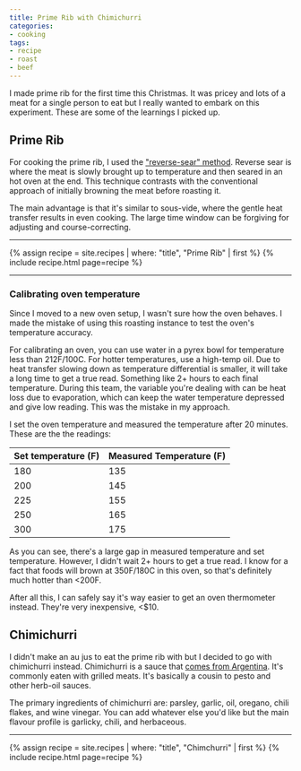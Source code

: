 ```yaml
---
title: Prime Rib with Chimichurri
categories:
- cooking
tags:
- recipe
- roast
- beef
---
```


I made prime rib for the first time this Christmas.
It was pricey and lots of a meat for a single person to eat but I really wanted to embark on this experiment.
These are some of the learnings I picked up.

## Prime Rib

For cooking the prime rib, I used the ["reverse-sear" method][1].
Reverse sear is where the meat is slowly brought up to temperature and then seared in an hot oven at the end.
This technique contrasts with the conventional approach of initially browning the meat before roasting it.

[1]: https://www.seriouseats.com/recipes/2009/12/perfect-prime-rib-beef-recipe.html

The main advantage is that it's similar to sous-vide, where the gentle heat transfer results in even cooking.
The large time window can be forgiving for adjusting and course-correcting.

---

{% assign recipe = site.recipes | where: "title",  "Prime Rib" | first %}
{% include recipe.html page=recipe %}

---

### Calibrating oven temperature

Since I moved to a new oven setup, I wasn't sure how the oven behaves.
I made the mistake of using this roasting instance to test the oven's temperature accuracy.

For calibrating an oven, you can use water in a pyrex bowl for temperature less than 212F/100C.
For hotter temperatures, use a high-temp oil.
Due to heat transfer slowing down as temperature differential is smaller, it will take a long time to get a true read.
Something like 2+ hours to each final temperature.
During this team, the variable you're dealing with can be heat loss due to evaporation, which can keep the water
temperature depressed and give low reading.
This was the mistake in my approach.

I set the oven temperature and measured the temperature after 20 minutes.
These are the the readings:

Set temperature (F)| Measured Temperature (F)
-|-
180 | 135
200 | 145
225 | 155
250 | 165
300 | 175

As you can see, there's a large gap in measured temperature and set temperature.
However, I didn't wait 2+ hours to get a true read.
I know for a fact that foods will brown at 350F/180C in this oven, so that's definitely much hotter than <200F.

After all this, I can safely say it's way easier to get an oven thermometer instead.
They're very inexpensive, <$10.

## Chimichurri

I didn't make an au jus to eat the prime rib with but I decided to go with chimichurri instead.
Chimichurri is a sauce that [comes from Argentina][2].
It's commonly eaten with grilled meats.
It's basically a cousin to pesto and other herb-oil sauces.

[2]: https://en.wikipedia.org/wiki/Chimichurri

The primary ingredients of chimichurri are: parsley, garlic, oil, oregano, chili flakes, and wine vinegar.
You can add whatever else you'd like but the main flavour profile is garlicky, chili, and herbaceous.

---

{% assign recipe = site.recipes | where: "title",  "Chimchurri" | first %}
{% include recipe.html page=recipe %}

